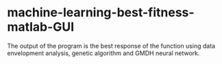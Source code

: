 # machine-learning-best-fitness-matlab-GUI
The output of the program is the best response of the function using data envelopment analysis, genetic algorithm and GMDH neural network.
